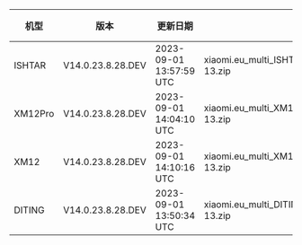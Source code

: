 | 机型 | 版本 | 更新日期 | 文件名 | 大小 | 下载链接 |
| ---- | ---- | ---- | ---- | ---- | ---- |
| ISHTAR | V14.0.23.8.28.DEV | 2023-09-01 13:57:59 UTC | xiaomi.eu_multi_ISHTAR_V14.0.23.8.28.DEV_v14-13.zip | 6.3 GB | [SourceForge](https://sourceforge.net/projects/xiaomi-eu-multilang-miui-roms/files/xiaomi.eu/MIUI-WEEKLY-RELEASES/V14.0.23.8.28.DEV/xiaomi.eu_multi_ISHTAR_V14.0.23.8.28.DEV_v14-13.zip/download) |
| XM12Pro | V14.0.23.8.28.DEV | 2023-09-01 14:04:10 UTC | xiaomi.eu_multi_XM12Pro_V14.0.23.8.28.DEV_v14-13.zip | 5.1 GB | [SourceForge](https://sourceforge.net/projects/xiaomi-eu-multilang-miui-roms/files/xiaomi.eu/MIUI-WEEKLY-RELEASES/V14.0.23.8.28.DEV/xiaomi.eu_multi_XM12Pro_V14.0.23.8.28.DEV_v14-13.zip/download) |
| XM12 | V14.0.23.8.28.DEV | 2023-09-01 14:10:16 UTC | xiaomi.eu_multi_XM12_V14.0.23.8.28.DEV_v14-13.zip | 5.0 GB | [SourceForge](https://sourceforge.net/projects/xiaomi-eu-multilang-miui-roms/files/xiaomi.eu/MIUI-WEEKLY-RELEASES/V14.0.23.8.28.DEV/xiaomi.eu_multi_XM12_V14.0.23.8.28.DEV_v14-13.zip/download) |
| DITING | V14.0.23.8.28.DEV | 2023-09-01 13:50:34 UTC | xiaomi.eu_multi_DITING_V14.0.23.8.28.DEV_v14-13.zip | 5.2 GB | [SourceForge](https://sourceforge.net/projects/xiaomi-eu-multilang-miui-roms/files/xiaomi.eu/MIUI-WEEKLY-RELEASES/V14.0.23.8.28.DEV/xiaomi.eu_multi_DITING_V14.0.23.8.28.DEV_v14-13.zip/download) |
